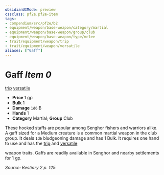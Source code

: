 ```yaml
---
obsidianUIMode: preview
cssclass: pf2e,pf2e-item
tags:
- compendium/src/pf2e/b2
- equipment/weapon/base-weapon/category/martial
- equipment/weapon/base-weapon/group/club
- equipment/weapon/base-weapon/type/melee
- trait/equipment/weapon/trip
- trait/equipment/weapon/versatile
aliases: ["Gaff"]
---
```

# Gaff *Item 0*  
[trip](rules/traits/trip.md)  [versatile](versatile.md)  

- **Price** 1 gp
- **Bulk** 1
- **Damage** `1d6` B
- **Hands** 1
- **Category** Martial; **Group** Club 

These hooked staffs are popular among Senghor fishers and warriors alike. A gaff sized for a Medium creature is a common martial weapon in the club group. It deals `1d6` bludgeoning damage and has 1 Bulk. It requires one hand to use and has the [trip](rules/traits/trip.md) and [versatile <P>](versatile.md) weapon traits. Gaffs are readily available in Senghor and nearby settlements for 1 gp.

*Source: Bestiary 2 p. 125*